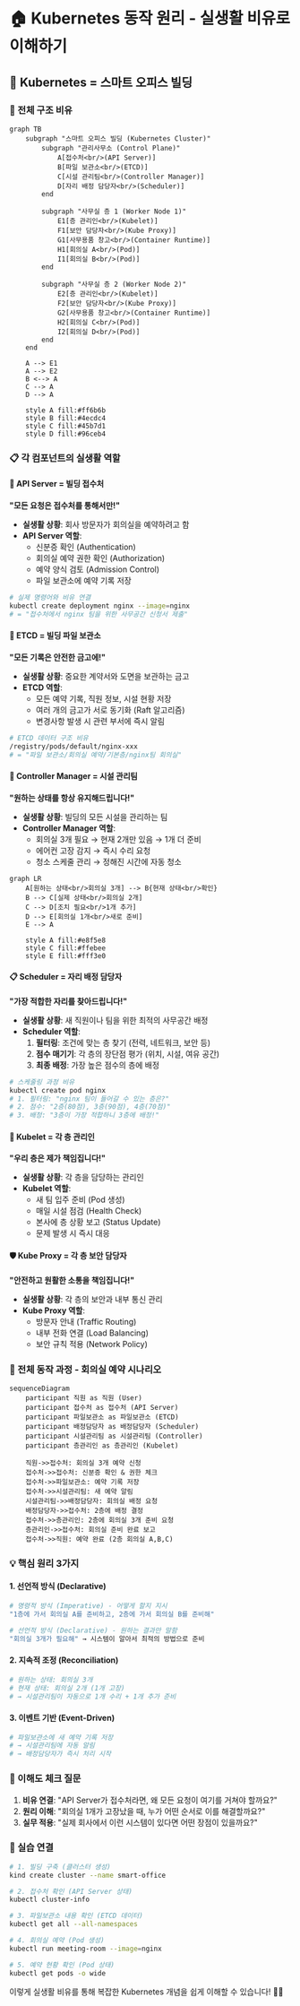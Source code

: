 # 🏠 Kubernetes 동작 원리 - 실생활 비유로 이해하기

## 🏢 Kubernetes = 스마트 오피스 빌딩

### 🎯 전체 구조 비유

```mermaid
graph TB
    subgraph "스마트 오피스 빌딩 (Kubernetes Cluster)"
        subgraph "관리사무소 (Control Plane)"
            A[접수처<br/>(API Server)]
            B[파일 보관소<br/>(ETCD)]
            C[시설 관리팀<br/>(Controller Manager)]
            D[자리 배정 담당자<br/>(Scheduler)]
        end
        
        subgraph "사무실 층 1 (Worker Node 1)"
            E1[층 관리인<br/>(Kubelet)]
            F1[보안 담당자<br/>(Kube Proxy)]
            G1[사무용품 창고<br/>(Container Runtime)]
            H1[회의실 A<br/>(Pod)]
            I1[회의실 B<br/>(Pod)]
        end
        
        subgraph "사무실 층 2 (Worker Node 2)"
            E2[층 관리인<br/>(Kubelet)]
            F2[보안 담당자<br/>(Kube Proxy)]
            G2[사무용품 창고<br/>(Container Runtime)]
            H2[회의실 C<br/>(Pod)]
            I2[회의실 D<br/>(Pod)]
        end
    end
    
    A --> E1
    A --> E2
    B <--> A
    C --> A
    D --> A
    
    style A fill:#ff6b6b
    style B fill:#4ecdc4
    style C fill:#45b7d1
    style D fill:#96ceb4
```

### 📋 각 컴포넌트의 실생활 역할

#### 🏢 API Server = 빌딩 접수처
**"모든 요청은 접수처를 통해서만!"**

- **실생활 상황**: 회사 방문자가 회의실을 예약하려고 함
- **API Server 역할**: 
  - 신분증 확인 (Authentication)
  - 회의실 예약 권한 확인 (Authorization)  
  - 예약 양식 검토 (Admission Control)
  - 파일 보관소에 예약 기록 저장

```bash
# 실제 명령어와 비유 연결
kubectl create deployment nginx --image=nginx
# = "접수처에서 nginx 팀을 위한 사무공간 신청서 제출"
```

#### 📁 ETCD = 빌딩 파일 보관소
**"모든 기록은 안전한 금고에!"**

- **실생활 상황**: 중요한 계약서와 도면을 보관하는 금고
- **ETCD 역할**:
  - 모든 예약 기록, 직원 정보, 시설 현황 저장
  - 여러 개의 금고가 서로 동기화 (Raft 알고리즘)
  - 변경사항 발생 시 관련 부서에 즉시 알림

```bash
# ETCD 데이터 구조 비유
/registry/pods/default/nginx-xxx
# = "파일 보관소/회의실 예약/기본층/nginx팀 회의실"
```

#### 👷 Controller Manager = 시설 관리팀
**"원하는 상태를 항상 유지해드립니다!"**

- **실생활 상황**: 빌딩의 모든 시설을 관리하는 팀
- **Controller Manager 역할**:
  - 회의실 3개 필요 → 현재 2개만 있음 → 1개 더 준비
  - 에어컨 고장 감지 → 즉시 수리 요청
  - 청소 스케줄 관리 → 정해진 시간에 자동 청소

```mermaid
graph LR
    A[원하는 상태<br/>회의실 3개] --> B{현재 상태<br/>확인}
    B --> C[실제 상태<br/>회의실 2개]
    C --> D[조치 필요<br/>1개 추가]
    D --> E[회의실 1개<br/>새로 준비]
    E --> A
    
    style A fill:#e8f5e8
    style C fill:#ffebee
    style E fill:#fff3e0
```

#### 📋 Scheduler = 자리 배정 담당자
**"가장 적합한 자리를 찾아드립니다!"**

- **실생활 상황**: 새 직원이나 팀을 위한 최적의 사무공간 배정
- **Scheduler 역할**:
  1. **필터링**: 조건에 맞는 층 찾기 (전력, 네트워크, 보안 등)
  2. **점수 매기기**: 각 층의 장단점 평가 (위치, 시설, 여유 공간)
  3. **최종 배정**: 가장 높은 점수의 층에 배정

```bash
# 스케줄링 과정 비유
kubectl create pod nginx
# 1. 필터링: "nginx 팀이 들어갈 수 있는 층은?"
# 2. 점수: "2층(80점), 3층(90점), 4층(70점)"  
# 3. 배정: "3층이 가장 적합하니 3층에 배정!"
```

#### 🏃 Kubelet = 각 층 관리인
**"우리 층은 제가 책임집니다!"**

- **실생활 상황**: 각 층을 담당하는 관리인
- **Kubelet 역할**:
  - 새 팀 입주 준비 (Pod 생성)
  - 매일 시설 점검 (Health Check)
  - 본사에 층 상황 보고 (Status Update)
  - 문제 발생 시 즉시 대응

#### 🛡️ Kube Proxy = 각 층 보안 담당자
**"안전하고 원활한 소통을 책임집니다!"**

- **실생활 상황**: 각 층의 보안과 내부 통신 관리
- **Kube Proxy 역할**:
  - 방문자 안내 (Traffic Routing)
  - 내부 전화 연결 (Load Balancing)
  - 보안 규칙 적용 (Network Policy)

### 🔄 전체 동작 과정 - 회의실 예약 시나리오

```mermaid
sequenceDiagram
    participant 직원 as 직원 (User)
    participant 접수처 as 접수처 (API Server)
    participant 파일보관소 as 파일보관소 (ETCD)
    participant 배정담당자 as 배정담당자 (Scheduler)
    participant 시설관리팀 as 시설관리팀 (Controller)
    participant 층관리인 as 층관리인 (Kubelet)
    
    직원->>접수처: 회의실 3개 예약 신청
    접수처->>접수처: 신분증 확인 & 권한 체크
    접수처->>파일보관소: 예약 기록 저장
    접수처->>시설관리팀: 새 예약 알림
    시설관리팀->>배정담당자: 회의실 배정 요청
    배정담당자->>접수처: 2층에 배정 결정
    접수처->>층관리인: 2층에 회의실 3개 준비 요청
    층관리인->>접수처: 회의실 준비 완료 보고
    접수처->>직원: 예약 완료 (2층 회의실 A,B,C)
```

### 💡 핵심 원리 3가지

#### 1. **선언적 방식 (Declarative)**
```bash
# 명령적 방식 (Imperative) - 어떻게 할지 지시
"1층에 가서 회의실 A를 준비하고, 2층에 가서 회의실 B를 준비해"

# 선언적 방식 (Declarative) - 원하는 결과만 말함  
"회의실 3개가 필요해" → 시스템이 알아서 최적의 방법으로 준비
```

#### 2. **지속적 조정 (Reconciliation)**
```bash
# 원하는 상태: 회의실 3개
# 현재 상태: 회의실 2개 (1개 고장)
# → 시설관리팀이 자동으로 1개 수리 + 1개 추가 준비
```

#### 3. **이벤트 기반 (Event-Driven)**
```bash
# 파일보관소에 새 예약 기록 저장
# → 시설관리팀에 자동 알림
# → 배정담당자가 즉시 처리 시작
```

### 🎯 이해도 체크 질문

1. **비유 연결**: "API Server가 접수처라면, 왜 모든 요청이 여기를 거쳐야 할까요?"
2. **원리 이해**: "회의실 1개가 고장났을 때, 누가 어떤 순서로 이를 해결할까요?"
3. **실무 적용**: "실제 회사에서 이런 시스템이 있다면 어떤 장점이 있을까요?"

### 🔧 실습 연결

```bash
# 1. 빌딩 구축 (클러스터 생성)
kind create cluster --name smart-office

# 2. 접수처 확인 (API Server 상태)
kubectl cluster-info

# 3. 파일보관소 내용 확인 (ETCD 데이터)
kubectl get all --all-namespaces

# 4. 회의실 예약 (Pod 생성)
kubectl run meeting-room --image=nginx

# 5. 예약 현황 확인 (Pod 상태)
kubectl get pods -o wide
```

이렇게 실생활 비유를 통해 복잡한 Kubernetes 개념을 쉽게 이해할 수 있습니다! 🏢✨
